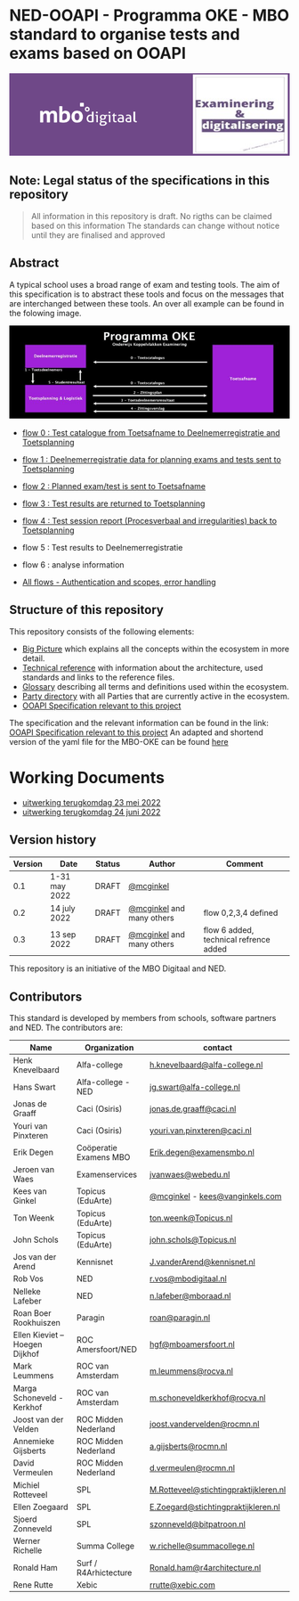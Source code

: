 # NED-OOAPI - Programma OKE - MBO standard to organise tests and exams based on OOAPI
![](doc/diagrams/NED-logo.png)




## Note: Legal status of the specifications in this repository
 > All information in this repository is draft. No rigths can be claimed based on this information
 > The standards can change without notice until they are finalised and approved

## Abstract

A typical school uses a broad range of exam and testing tools. The aim of this specification is to abstract these tools and focus on the messages that are interchanged between these tools. An over all example can be found in the folowing image.

![Main](doc/diagrams/ProgrammaOKE.png)

- [flow 0 : Test catalogue from Toetsafname to Deelnemerregistratie and Toetsplanning](doc/flow0.md)
- [flow 1 : Deelnemerregistratie data for planning exams and tests sent to Toetsplanning](doc/flow1.md)
- [flow 2 : Planned exam/test is sent to Toetsafname](doc/flow2.md)
- [flow 3 : Test results are returned to Toetsplanning](doc/flow3.md)
- [flow 4 : Test session report (Procesverbaal and irregularities) back to Toetsplanning](doc/flow4.md)
- flow 5 : Test results to Deelnemerregistratie
- flow 6 : analyse information

- [All flows - Authentication and scopes, error handling](doc/ErrorHandling.md)

## Structure of this repository

This repository consists of the following elements:
- [Big Picture](big-picture.md) which explains all the concepts within the ecosystem in more detail.
- [Technical reference](doc/technical-reference.md) with information about the architecture, used standards and links to the reference files.
- [Glossary](glossary.md) describing all terms and definitions used within the ecosystem.
- [Party directory](Party-Directory.md) with all Parties that are currently active in the ecosystem.
- [OOAPI Specification relevant to this project](specification/v5/docs.html)

The specification and the relevant information can be found in the link: [OOAPI Specification relevant to this project](specification/v5/docs.html)
An adapted and shortend version of the yaml file for the MBO-OKE can be found [here](specification/ooapiv5_MBO.yaml)

# Working Documents
- [uitwerking terugkomdag 23 mei 2022](doc/documents/Examinering%20mbo%20-%20terugkomdag%2023mei%20-%20verwerkt.pdf)
- [uitwerking terugkomdag 24 juni 2022](doc/documents/Examinering%20mbo%20-%202e%20terugkomdag%2Baantekeningen.pptx)

## Version history

| Version | Date | Status | Author | Comment |
|---|---|---|---|---|
| 0.1 | 1-31 may 2022 | DRAFT | [@mcginkel](https://github.com/mcginkel) | |
| 0.2 | 14 july 2022 | DRAFT | [@mcginkel](https://github.com/mcginkel) and many others | flow 0,2,3,4 defined |
| 0.3 | 13 sep 2022 | DRAFT | [@mcginkel](https://github.com/mcginkel) and many others | flow 6 added, technical refrence added |

This repository is an initiative of the MBO Digitaal and NED.

## Contributors

This standard is developed by members from schools, software partners and NED. The contributors are:

| Name | Organization | contact |
|---|---|---|
| Henk Knevelbaard |Alfa-college	|	h.knevelbaard@alfa-college.nl|
| Hans Swart | Alfa-college - NED |jg.swart@alfa-college.nl |
| Jonas de Graaff |Caci (Osiris)| jonas.de.graaff@caci.nl |
| Youri van Pinxteren| Caci (Osiris) |youri.van.pinxteren@caci.nl |
| Erik Degen | Coöperatie Examens MBO|Erik.degen@examensmbo.nl |
| Jeroen van Waes |Examenservices| jvanwaes@webedu.nl |
| Kees van Ginkel | Topicus (EduArte)  | [@mcginkel](https://github.com/mcginkel) -  kees@vanginkels.com |
| Ton Weenk| Topicus (EduArte)| ton.weenk@Topicus.nl|
| John Schols | Topicus (EduArte)|john.schols@Topicus.nl|
| Jos van der Arend | Kennisnet | J.vanderArend@kennisnet.nl |
| Rob Vos | NED | r.vos@mbodigitaal.nl |
| Nelleke Lafeber | NED | n.lafeber@mboraad.nl |
| Roan Boer Rookhuiszen |Paragin | roan@paragin.nl |
| Ellen Kieviet – Hoegen Dijkhof |ROC Amersfoort/NED|hgf@mboamersfoort.nl|
| Mark Leummens |ROC van Amsterdam | m.leummens@rocva.nl|	
| Marga Schoneveld - Kerkhof	|ROC van Amsterdam |m.schoneveldkerkhof@rocva.nl|
| Joost van der Velden|ROC Midden Nederland|joost.vandervelden@rocmn.nl|
| Annemieke Gijsberts|ROC Midden Nederland|a.gijsberts@rocmn.nl|
| David Vermeulen|ROC Midden Nederland|d.vermeulen@rocmn.nl|
| Michiel Rotteveel | SPL |M.Rotteveel@stichtingpraktijkleren.nl|
| Ellen Zoegaard | SPL |E.Zoegard@stichtingpraktijkleren.nl|
| Sjoerd Zonneveld | SPL |szonneveld@bitpatroon.nl|	
| Werner Richelle|Summa College|w.richelle@summacollege.nl|
| Ronald Ham | Surf	/ R4Arhictecture|	Ronald.ham@r4architecture.nl |
| Rene Rutte | Xebic | rrutte@xebic.com |


